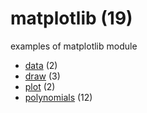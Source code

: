 # matplotlib (19)
examples of matplotlib module

+ [data](data/README.md) (2)
+ [draw](draw/README.md) (3)
+ [plot](plot/README.md) (2)
+ [polynomials](polynomials/README.md) (12)